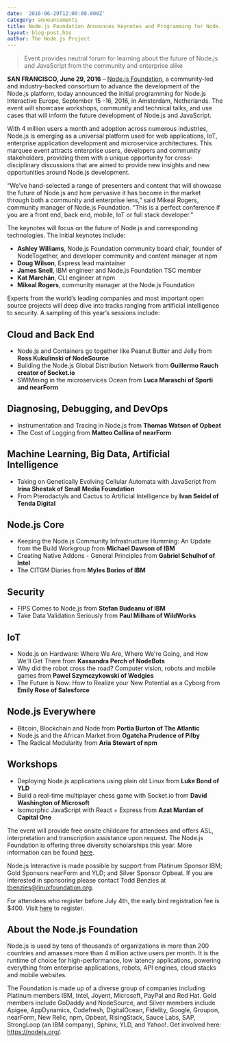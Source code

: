 ```yaml
---
date: '2016-06-29T12:00:00.000Z'
category: announcements
title: Node.js Foundation Announces Keynotes and Programming for Node.js Interactive Europe
layout: blog-post.hbs
author: The Node.js Project
---
```


> Event provides neutral forum for learning about the future of Node.js and JavaScript from the community and enterprise alike

**SAN FRANCISCO, June 29, 2016** – [Node.js Foundation](https://foundation.nodejs.org/), a community-led and industry-backed consortium to advance the development of the Node.js platform, today announced the initial programming for Node.js Interactive Europe, September 15 -16, 2016, in Amsterdam, Netherlands. The event will showcase workshops, community and technical talks, and use cases that will inform the future development of Node.js and JavaScript.

With 4 million users a month and adoption across numerous industries, Node.js is emerging as a universal platform used for web applications, IoT, enterprise application development and microservice architectures. This marquee event attracts enterprise users, developers and community stakeholders, providing them with a unique opportunity for cross-disciplinary discussions that are aimed to provide new insights and new opportunities around Node.js development.

“We’ve hand-selected a range of presenters and content that will showcase the future of Node.js and how pervasive it has become in the market through both a community and enterprise lens,” said Mikeal Rogers, community manager of Node.js Foundation. “This is a perfect conference if you are a front end, back end, mobile, IoT or full stack developer.”

The keynotes will focus on the future of Node.js and corresponding technologies. The initial keynotes include:

- **Ashley Williams**, Node.js Foundation community board chair, founder of NodeTogether, and developer community and content manager at npm
- **Doug Wilson**, Express lead maintainer
- **James Snell**, IBM engineer and Node.js Foundation TSC member
- **Kat Marchán**, CLI engineer at npm
- **Mikeal Rogers**, community manager at the Node.js Foundation

Experts from the world’s leading companies and most important open source projects will deep dive into tracks ranging from artificial intelligence to security. A sampling of this year’s sessions include:

## Cloud and Back End

- Node.js and Containers go together like Peanut Butter and Jelly from **Ross Kukulinski of NodeSource**
- Building the Node.js Global Distribution Network from **Guillermo Rauch creator of Socket.io**
- SWIMming in the microservices Ocean from **Luca Maraschi of Sporti and nearForm**

## Diagnosing, Debugging, and DevOps

- Instrumentation and Tracing in Node.js from **Thomas Watson of Opbeat**
- The Cost of Logging from **Matteo Collina of nearForm**

## Machine Learning, Big Data, Artificial Intelligence

- Taking on Genetically Evolving Cellular Automata with JavaScript from **Irina Shestak of Small Media Foundation**
- From Pterodactyls and Cactus to Artificial Intelligence by **Ivan Seidel of Tenda Digital**

## Node.js Core

- Keeping the Node.js Community Infrastructure Humming: An Update from the Build Workgroup from **Michael Dawson of IBM**
- Creating Native Addons - General Principles from **Gabriel Schulhof of Intel**
- The CITGM Diaries from **Myles Borins of IBM**

## Security

- FIPS Comes to Node.js from **Stefan Budeanu of IBM**
- Take Data Validation Seriously from **Paul Milham of WildWorks**

## IoT

- Node.js on Hardware: Where We Are, Where We're Going, and How We'll Get There from **Kassandra Perch of NodeBots**
- Why did the robot cross the road? Computer vision, robots and mobile games from **Pawel Szymczykowski of Wedgies**
- The Future is Now: How to Realize your New Potential as a Cyborg from **Emily Rose of Salesforce**

## Node.js Everywhere

- Bitcoin, Blockchain and Node from **Portia Burton of The Atlantic**
- Node.js and the African Market from **Ogatcha Prudence of Pilby**
- The Radical Modularity from **Aria Stewart of npm**

## Workshops

- Deploying Node.js applications using plain old Linux from **Luke Bond of YLD**
- Build a real-time multiplayer chess game with Socket.io from **David Washington of Microsoft**
- Isomorphic JavaScript with React + Express from **Azat Mardan of Capital One**

The event will provide free onsite childcare for attendees and offers ASL, interpretation and transcription assistance upon request. The Node.js Foundation is offering three diversity scholarships this year. More information can be found [here](http://events.linuxfoundation.org/events/node-interactive-europe/attend/diversity-scholarship).

Node.js Interactive is made possible by support from Platinum Sponsor IBM; Gold Sponsors nearForm and YLD; and Silver Sponsor Opbeat. If you are interested in sponsoring please contact Todd Benzies at tbenzies@linuxfoundation.org.

For attendees who register before July 4th, the early bird registration fee is $400. Visit [here](https://www.regonline.com/Register/Checkin.aspx?EventID=1811779) to register.

## About the Node.js Foundation

Node.js is used by tens of thousands of organizations in more than 200 countries and amasses more than 4 million active users per month. It is the runtime of choice for high-performance, low latency applications, powering everything from enterprise applications, robots, API engines, cloud stacks and mobile websites.

The Foundation is made up of a diverse group of companies including Platinum members IBM, Intel, Joyent, Microsoft, PayPal and Red Hat. Gold members include GoDaddy and NodeSource, and Silver members include Apigee, AppDynamics, Codefresh, DigitalOcean, Fidelity, Google, Groupon, nearForm, New Relic, npm, Opbeat, RisingStack, Sauce Labs, SAP, StrongLoop (an IBM company), Sphinx, YLD, and Yahoo!. Get involved here: <https://nodejs.org/>.
